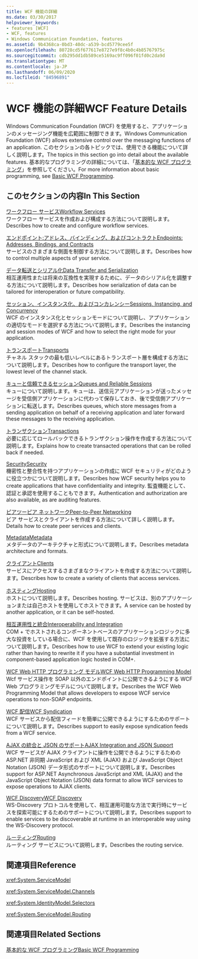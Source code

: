 ```yaml
---
title: WCF 機能の詳細
ms.date: 03/30/2017
helpviewer_keywords:
- features [WCF]
- WCF, features
- Windows Communication Foundation, features
ms.assetid: 9b4368ca-0bd3-40dc-a539-bcd5779cee5f
ms.openlocfilehash: 80728cd5f677617e8727e9f8c4b0c4b85767975c
ms.sourcegitcommit: cdb295dd1db589ce5169ac9ff096f01fd0c2da9d
ms.translationtype: MT
ms.contentlocale: ja-JP
ms.lasthandoff: 06/09/2020
ms.locfileid: "84596891"
---
```

# <a name="wcf-feature-details"></a><span data-ttu-id="2ea68-102">WCF 機能の詳細</span><span class="sxs-lookup"><span data-stu-id="2ea68-102">WCF Feature Details</span></span>
<span data-ttu-id="2ea68-103">Windows Communication Foundation (WCF) を使用すると、アプリケーションのメッセージング機能を広範囲に制御できます。</span><span class="sxs-lookup"><span data-stu-id="2ea68-103">Windows Communication Foundation (WCF) allows extensive control over the messaging functions of an application.</span></span> <span data-ttu-id="2ea68-104">このセクションの各トピックでは、使用できる機能について詳しく説明します。</span><span class="sxs-lookup"><span data-stu-id="2ea68-104">The topics in this section go into detail about the available features.</span></span> <span data-ttu-id="2ea68-105">基本的なプログラミングの詳細については、「[基本的な WCF プログラミング](../basic-wcf-programming.md)」を参照してください。</span><span class="sxs-lookup"><span data-stu-id="2ea68-105">For more information about basic programming, see [Basic WCF Programming](../basic-wcf-programming.md).</span></span>  
  
## <a name="in-this-section"></a><span data-ttu-id="2ea68-106">このセクションの内容</span><span class="sxs-lookup"><span data-stu-id="2ea68-106">In This Section</span></span>  
 [<span data-ttu-id="2ea68-107">ワークフロー サービス</span><span class="sxs-lookup"><span data-stu-id="2ea68-107">Workflow Services</span></span>](workflow-services.md)  
 <span data-ttu-id="2ea68-108">ワークフロー サービスを作成および構成する方法について説明します。</span><span class="sxs-lookup"><span data-stu-id="2ea68-108">Describes how to create and configure workflow services.</span></span>  
  
 [<span data-ttu-id="2ea68-109">エンドポイント:アドレス、バインディング、およびコントラクト</span><span class="sxs-lookup"><span data-stu-id="2ea68-109">Endpoints: Addresses, Bindings, and Contracts</span></span>](endpoints-addresses-bindings-and-contracts.md)  
 <span data-ttu-id="2ea68-110">サービスのさまざまな側面を制御する方法について説明します。</span><span class="sxs-lookup"><span data-stu-id="2ea68-110">Describes how to control multiple aspects of your service.</span></span>  
  
 [<span data-ttu-id="2ea68-111">データ転送とシリアル化</span><span class="sxs-lookup"><span data-stu-id="2ea68-111">Data Transfer and Serialization</span></span>](data-transfer-and-serialization.md)  
 <span data-ttu-id="2ea68-112">相互運用性または将来の互換性を実現するために、データのシリアル化を調整する方法について説明します。</span><span class="sxs-lookup"><span data-stu-id="2ea68-112">Describes how serialization of data can be tailored for interoperation or future compatibility.</span></span>  
  
 [<span data-ttu-id="2ea68-113">セッション、インスタンス化、およびコンカレンシー</span><span class="sxs-lookup"><span data-stu-id="2ea68-113">Sessions, Instancing, and Concurrency</span></span>](sessions-instancing-and-concurrency.md)  
 <span data-ttu-id="2ea68-114">WCF のインスタンス化とセッションモードについて説明し、アプリケーションの適切なモードを選択する方法について説明します。</span><span class="sxs-lookup"><span data-stu-id="2ea68-114">Describes the instancing and session modes of WCF and how to select the right mode for your application.</span></span>  
  
 [<span data-ttu-id="2ea68-115">トランスポート</span><span class="sxs-lookup"><span data-stu-id="2ea68-115">Transports</span></span>](transports.md)  
 <span data-ttu-id="2ea68-116">チャネル スタックの最も低いレベルにあるトランスポート層を構成する方法について説明します。</span><span class="sxs-lookup"><span data-stu-id="2ea68-116">Describes how to configure the transport layer, the lowest level of the channel stack.</span></span>  
  
 [<span data-ttu-id="2ea68-117">キューと信頼できるセッション</span><span class="sxs-lookup"><span data-stu-id="2ea68-117">Queues and Reliable Sessions</span></span>](queues-and-reliable-sessions.md)  
 <span data-ttu-id="2ea68-118">キューについて説明します。キューは、送信元アプリケーションが送ったメッセージを受信側アプリケーションに代わって保存しておき、後で受信側アプリケーションに転送します。</span><span class="sxs-lookup"><span data-stu-id="2ea68-118">Describes queues, which store messages from a sending application on behalf of a receiving application and later forward these messages to the receiving application.</span></span>  
  
 [<span data-ttu-id="2ea68-119">トランザクション</span><span class="sxs-lookup"><span data-stu-id="2ea68-119">Transactions</span></span>](transactions-in-wcf.md)  
 <span data-ttu-id="2ea68-120">必要に応じてロールバックできるトランザクション操作を作成する方法について説明します。</span><span class="sxs-lookup"><span data-stu-id="2ea68-120">Explains how to create transacted operations that can be rolled back if needed.</span></span>  
  
 [<span data-ttu-id="2ea68-121">Security</span><span class="sxs-lookup"><span data-stu-id="2ea68-121">Security</span></span>](security.md)  
 <span data-ttu-id="2ea68-122">機密性と整合性を持つアプリケーションの作成に WCF セキュリティがどのように役立つかについて説明します。</span><span class="sxs-lookup"><span data-stu-id="2ea68-122">Describes how WCF security helps you to create applications that have confidentiality and integrity.</span></span> <span data-ttu-id="2ea68-123">監査機能として、認証と承認を使用することもできます。</span><span class="sxs-lookup"><span data-stu-id="2ea68-123">Authentication and authorization are also available, as are auditing features.</span></span>  
  
 [<span data-ttu-id="2ea68-124">ピアツーピア ネットワーク</span><span class="sxs-lookup"><span data-stu-id="2ea68-124">Peer-to-Peer Networking</span></span>](peer-to-peer-networking.md)  
 <span data-ttu-id="2ea68-125">ビア サービスとクライアントを作成する方法について詳しく説明します。</span><span class="sxs-lookup"><span data-stu-id="2ea68-125">Details how to create peer services and clients.</span></span>  
  
 [<span data-ttu-id="2ea68-126">Metadata</span><span class="sxs-lookup"><span data-stu-id="2ea68-126">Metadata</span></span>](metadata.md)  
 <span data-ttu-id="2ea68-127">メタデータのアーキテクチャと形式について説明します。</span><span class="sxs-lookup"><span data-stu-id="2ea68-127">Describes metadata architecture and formats.</span></span>  
  
 [<span data-ttu-id="2ea68-128">クライアント</span><span class="sxs-lookup"><span data-stu-id="2ea68-128">Clients</span></span>](clients.md)  
 <span data-ttu-id="2ea68-129">サービスにアクセスするさまざまなクライアントを作成する方法について説明します。</span><span class="sxs-lookup"><span data-stu-id="2ea68-129">Describes how to create a variety of clients that access services.</span></span>  
  
 [<span data-ttu-id="2ea68-130">ホスティング</span><span class="sxs-lookup"><span data-stu-id="2ea68-130">Hosting</span></span>](hosting.md)  
 <span data-ttu-id="2ea68-131">ホストについて説明します。</span><span class="sxs-lookup"><span data-stu-id="2ea68-131">Describes hosting.</span></span> <span data-ttu-id="2ea68-132">サービスは、別のアプリケーションまたは自己ホストを使用してホストできます。</span><span class="sxs-lookup"><span data-stu-id="2ea68-132">A service can be hosted by another application, or it can be self-hosted.</span></span>  
  
 [<span data-ttu-id="2ea68-133">相互運用性と統合</span><span class="sxs-lookup"><span data-stu-id="2ea68-133">Interoperability and Integration</span></span>](interoperability-and-integration.md)  
 <span data-ttu-id="2ea68-134">COM + でホストされるコンポーネントベースのアプリケーションロジックに多大な投資をしている場合に、WCF を使用して既存のロジックを拡張する方法について説明します。</span><span class="sxs-lookup"><span data-stu-id="2ea68-134">Describes how to use WCF to extend your existing logic rather than having to rewrite it if you have a substantial investment in component-based application logic hosted in COM+.</span></span>  
  
 [<span data-ttu-id="2ea68-135">WCF Web HTTP プログラミング モデル</span><span class="sxs-lookup"><span data-stu-id="2ea68-135">WCF Web HTTP Programming Model</span></span>](wcf-web-http-programming-model.md)  
 <span data-ttu-id="2ea68-136">Wcf サービス操作を SOAP 以外のエンドポイントに公開できるようにする WCF Web プログラミングモデルについて説明します。</span><span class="sxs-lookup"><span data-stu-id="2ea68-136">Describes the WCF Web Programming Model that allows developers to expose WCF service operations to non-SOAP endpoints.</span></span>  
  
 [<span data-ttu-id="2ea68-137">WCF 配信</span><span class="sxs-lookup"><span data-stu-id="2ea68-137">WCF Syndication</span></span>](wcf-syndication.md)  
 <span data-ttu-id="2ea68-138">WCF サービスから配信フィードを簡単に公開できるようにするためのサポートについて説明します。</span><span class="sxs-lookup"><span data-stu-id="2ea68-138">Describes support to easily expose syndication feeds from a WCF service.</span></span>  
  
 [<span data-ttu-id="2ea68-139">AJAX の統合と JSON のサポート</span><span class="sxs-lookup"><span data-stu-id="2ea68-139">AJAX Integration and JSON Support</span></span>](ajax-integration-and-json-support.md)  
 <span data-ttu-id="2ea68-140">WCF サービスが AJAX クライアントに操作を公開できるようにするための ASP.NET 非同期 JavaScript および XML (AJAX) および JavaScript Object Notation (JSON) データ形式のサポートについて説明します。</span><span class="sxs-lookup"><span data-stu-id="2ea68-140">Describes support for ASP.NET Asynchronous JavaScript and XML (AJAX) and the JavaScript Object Notation (JSON) data format to allow WCF services to expose operations to AJAX clients.</span></span>  
  
 [<span data-ttu-id="2ea68-141">WCF Discovery</span><span class="sxs-lookup"><span data-stu-id="2ea68-141">WCF Discovery</span></span>](wcf-discovery.md)  
 <span data-ttu-id="2ea68-142">WS-Discovery プロトコルを使用して、相互運用可能な方法で実行時にサービスを探索可能にするためのサポートについて説明します。</span><span class="sxs-lookup"><span data-stu-id="2ea68-142">Describes support to enable services to be discoverable at runtime in an interoperable way using the WS-Discovery protocol.</span></span>  
  
 [<span data-ttu-id="2ea68-143">ルーティング</span><span class="sxs-lookup"><span data-stu-id="2ea68-143">Routing</span></span>](routing.md)  
 <span data-ttu-id="2ea68-144">ルーティング サービスについて説明します。</span><span class="sxs-lookup"><span data-stu-id="2ea68-144">Describes the routing service.</span></span>  
  
## <a name="reference"></a><span data-ttu-id="2ea68-145">関連項目</span><span class="sxs-lookup"><span data-stu-id="2ea68-145">Reference</span></span>  
 <xref:System.ServiceModel>  
  
 <xref:System.ServiceModel.Channels>  
  
 <xref:System.IdentityModel.Selectors>  
  
 <xref:System.ServiceModel.Routing>  
  
## <a name="related-sections"></a><span data-ttu-id="2ea68-146">関連項目</span><span class="sxs-lookup"><span data-stu-id="2ea68-146">Related Sections</span></span>  
 [<span data-ttu-id="2ea68-147">基本的な WCF プログラミング</span><span class="sxs-lookup"><span data-stu-id="2ea68-147">Basic WCF Programming</span></span>](../basic-wcf-programming.md)
